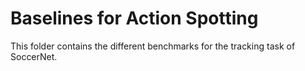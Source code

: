 # Baselines for Action Spotting

This folder contains the different benchmarks for the tracking task of SoccerNet.
